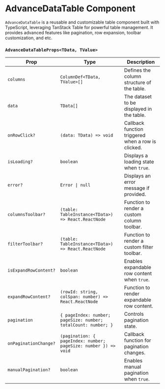# AdvanceDataTable Component

`AdvanceDataTable` is a reusable and customizable table component built with TypeScript, leveraging TanStack Table for powerful table management. It provides advanced features like pagination, row expansion, toolbar customization, and etc.

### `AdvanceDataTableProps<TData, TValue>`

| Prop                   | Type                                                                | Description |
|------------------------|-------------------------------------------------------------------|-------------|
| `columns`             | `ColumnDef<TData, TValue>[]`                                      | Defines the column structure of the table. |
| `data`                | `TData[]`                                                        | The dataset to be displayed in the table. |
| `onRowClick?`         | `(data: TData) => void`                                          | Callback function triggered when a row is clicked. |
| `isLoading?`          | `boolean`                                                        | Displays a loading state when `true`. |
| `error?`              | `Error \| null`                                                  | Displays an error message if provided. |
| `columnsToolbar?`     | `(table: TableInstance<TData>) => React.ReactNode`               | Function to render a custom column toolbar. |
| `filterToolbar?`      | `(table: TableInstance<TData>) => React.ReactNode`               | Function to render a custom filter toolbar. |
| `isExpandRowContent?` | `boolean`                                                        | Enables expandable row content when `true`. |
| `expandRowContent?`   | `(rowId: string, colSpan: number) => React.ReactNode`            | Function to render expandable row content. |
| `pagination`          | `{ pageIndex: number; pageSize: number; totalCount: number; }`   | Controls pagination state. |
| `onPaginationChange?` | `(pagination: { pageIndex: number; pageSize: number }) => void` | Callback function for pagination changes. |
| `manualPagination?`   | `boolean`                                                        | Enables manual pagination when `true`. |
